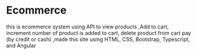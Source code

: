 # Ecommerce
this is ecommerce system using API to view products ,Add to cart, increment number of product is added to cart, delete product from cart pay (by credit or cash)
,made this site using HTML, CSS, Bootstrap, Typescript, and Angular
